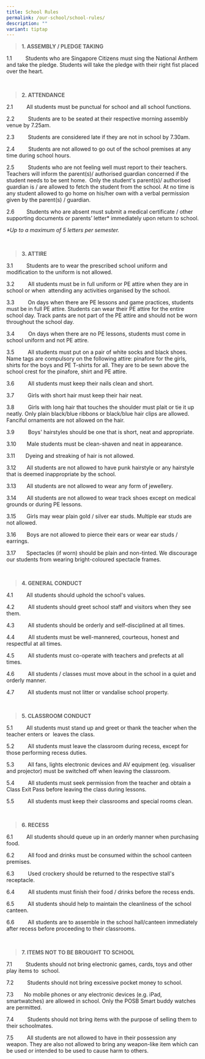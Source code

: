 ```yaml
---
title: School Rules
permalink: /our-school/school-rules/
description: ""
variant: tiptap
---
```

<blockquote>
<p><strong>1. ASSEMBLY / PLEDGE TAKING&nbsp;</strong>
</p>
</blockquote>
<p>1.1&nbsp;&nbsp;&nbsp;&nbsp;&nbsp;&nbsp;&nbsp;&nbsp; Students who are Singapore
Citizens must sing the National Anthem and take the pledge. Students will
take the pledge with their right fist placed over the heart.&nbsp;</p>
<p>&nbsp;</p>
<blockquote>
<p><strong>2. ATTENDANCE&nbsp;</strong>
</p>
</blockquote>
<p>2.1&nbsp;&nbsp;&nbsp;&nbsp;&nbsp;&nbsp;&nbsp;&nbsp; All students must
be punctual for school and all school functions.&nbsp;</p>
<p>2.2&nbsp;&nbsp;&nbsp;&nbsp;&nbsp;&nbsp;&nbsp;&nbsp; Students are to be
seated at their respective morning assembly venue by 7.25am.&nbsp;</p>
<p>2.3 &nbsp;&nbsp;&nbsp;&nbsp;&nbsp;&nbsp;&nbsp; Students are considered
late if they are not in school by 7.30am.&nbsp;</p>
<p>2.4 &nbsp;&nbsp;&nbsp;&nbsp;&nbsp;&nbsp;&nbsp; Students are not allowed
to go out of the school premises at any time during school hours.&nbsp;</p>
<p>2.5 &nbsp;&nbsp;&nbsp;&nbsp;&nbsp;&nbsp;&nbsp; Students who are not feeling
well must report to their teachers. Teachers will inform the parent(s)/
authorised guardian concerned if the student needs to be sent home.&nbsp;
Only the student's parent(s)/ authorised guardian is / are allowed to fetch
the student from the school. At no time is any student allowed to go home
on his/her own with a verbal permission given by the parent(s) / guardian.</p>
<p>2.6 &nbsp;&nbsp;&nbsp;&nbsp;&nbsp;&nbsp; Students who are absent must
submit a medical certificate / other supporting documents or parents’ letter*
immediately upon return to school.</p>
<p><em>*Up to a maximum of 5 letters per semester.</em>
</p>
<p><em>&nbsp;</em>
</p>
<blockquote>
<p><strong>3. ATTIRE&nbsp;</strong>
</p>
</blockquote>
<p>3.1 &nbsp;&nbsp;&nbsp;&nbsp;&nbsp;&nbsp;&nbsp; Students are to wear the
prescribed school uniform and modification to the uniform is not allowed.&nbsp;</p>
<p>3.2 &nbsp;&nbsp;&nbsp;&nbsp;&nbsp;&nbsp;&nbsp; All students must be in
full uniform or PE attire when they are in school or when&nbsp; attending
any activities organised by the school.&nbsp;</p>
<p>3.3 &nbsp;&nbsp;&nbsp;&nbsp;&nbsp;&nbsp;&nbsp; On days when there are
PE lessons and game practices, students must be in full PE attire. Students
can wear their PE attire for the entire school day. Track pants are not
part of the PE attire and should not be worn throughout the school day.&nbsp;</p>
<p>3.4 &nbsp;&nbsp;&nbsp;&nbsp;&nbsp;&nbsp;&nbsp; On days when there are
no PE lessons, students must come in school uniform and not PE attire.</p>
<p>3.5 &nbsp;&nbsp;&nbsp;&nbsp;&nbsp;&nbsp;&nbsp; All students must put on
a pair of white socks and black shoes. Name tags are compulsory on the
following attire: pinafore for the girls, shirts for the boys and PE T-shirts
for all. They are to be sewn above the school crest for the pinafore, shirt
and PE attire.&nbsp;</p>
<p>3.6 &nbsp;&nbsp;&nbsp;&nbsp;&nbsp;&nbsp;&nbsp; All students must keep
their nails clean and short.&nbsp;</p>
<p>3.7&nbsp;&nbsp;&nbsp;&nbsp;&nbsp;&nbsp;&nbsp;&nbsp; Girls with short hair
must keep their hair neat.&nbsp;</p>
<p>3.8 &nbsp;&nbsp;&nbsp;&nbsp;&nbsp;&nbsp;&nbsp; Girls with long hair that
touches the shoulder must plait or tie it up neatly. Only plain black/blue
ribbons or black/blue hair clips are allowed. Fanciful ornaments are not
allowed on the hair.</p>
<p>3.9 &nbsp;&nbsp;&nbsp;&nbsp;&nbsp;&nbsp;&nbsp; Boys' hairstyles should
be one that is short, neat and appropriate.</p>
<p>3.10 &nbsp;&nbsp;&nbsp;&nbsp;&nbsp; Male students must be clean-shaven
and neat in appearance.&nbsp;</p>
<p>3.11 &nbsp;&nbsp;&nbsp;&nbsp;&nbsp; Dyeing and streaking of hair is not
allowed.&nbsp;</p>
<p>3.12 &nbsp;&nbsp;&nbsp;&nbsp;&nbsp; All students are not allowed to have
punk hairstyle or any hairstyle that is deemed inappropriate by the school.&nbsp;</p>
<p>3.13 &nbsp;&nbsp;&nbsp;&nbsp;&nbsp; All students are not allowed to wear
any form of jewellery.&nbsp;</p>
<p>3.14 &nbsp;&nbsp;&nbsp;&nbsp;&nbsp; All students are not allowed to wear
track shoes except on medical grounds or during PE lessons.</p>
<p>3.15 &nbsp;&nbsp;&nbsp;&nbsp;&nbsp; Girls may wear plain gold / silver
ear studs. Multiple ear studs are not allowed.&nbsp;</p>
<p>3.16 &nbsp;&nbsp;&nbsp;&nbsp;&nbsp; Boys are not allowed to pierce their
ears or wear ear studs / earrings.&nbsp;</p>
<p>3.17 &nbsp;&nbsp;&nbsp;&nbsp;&nbsp; Spectacles (if worn) should be plain
and non-tinted. We discourage our students from wearing bright-coloured
spectacle frames.</p>
<p>&nbsp;</p>
<blockquote>
<p><strong>4. GENERAL CONDUCT</strong>
</p>
</blockquote>
<p>4.1 &nbsp;&nbsp;&nbsp;&nbsp;&nbsp;&nbsp;&nbsp; All students should uphold
the school's values.&nbsp;</p>
<p>4.2 &nbsp;&nbsp;&nbsp;&nbsp;&nbsp;&nbsp;&nbsp; All students should greet
school staff and visitors when they see them.</p>
<p>4.3 &nbsp;&nbsp;&nbsp;&nbsp;&nbsp;&nbsp;&nbsp; All students should be
orderly and self-disciplined at all times.</p>
<p>4.4 &nbsp;&nbsp;&nbsp;&nbsp;&nbsp;&nbsp;&nbsp; All students must be well-mannered,
courteous, honest and respectful at all times.&nbsp;</p>
<p>4.5 &nbsp;&nbsp;&nbsp;&nbsp;&nbsp;&nbsp;&nbsp; All students must co-operate
with teachers and prefects at all times.&nbsp;</p>
<p>4.6 &nbsp;&nbsp;&nbsp;&nbsp;&nbsp;&nbsp;&nbsp; All students / classes
must move about in the school in a quiet and orderly manner.</p>
<p>4.7 &nbsp;&nbsp;&nbsp;&nbsp;&nbsp;&nbsp;&nbsp; All students must not litter
or vandalise school property.&nbsp;</p>
<p>&nbsp;</p>
<blockquote>
<p><strong>5. CLASSROOM CONDUCT</strong>
</p>
</blockquote>
<p>5.1 &nbsp;&nbsp;&nbsp;&nbsp;&nbsp;&nbsp;&nbsp; All students must stand
up and greet or thank the teacher when the teacher enters or&nbsp; leaves
the class.&nbsp;</p>
<p>5.2 &nbsp;&nbsp;&nbsp;&nbsp;&nbsp;&nbsp;&nbsp; All students must leave
the classroom during recess, except for those performing recess duties.</p>
<p>5.3 &nbsp;&nbsp;&nbsp;&nbsp;&nbsp;&nbsp;&nbsp; All fans, lights electronic
devices and AV equipment (eg. visualiser and projector) must be switched
off when leaving the classroom.&nbsp;</p>
<p>5.4 &nbsp;&nbsp;&nbsp;&nbsp;&nbsp;&nbsp;&nbsp; All students must seek
permission from the teacher and obtain a Class Exit Pass before leaving
the class during lessons.</p>
<p>5.5 &nbsp;&nbsp;&nbsp;&nbsp;&nbsp;&nbsp;&nbsp; All students must keep
their classrooms and special rooms clean.</p>
<p>&nbsp;</p>
<blockquote>
<p><strong>6. RECESS</strong>
</p>
</blockquote>
<p>6.1 &nbsp;&nbsp;&nbsp;&nbsp;&nbsp;&nbsp;&nbsp; All students should queue
up in an orderly manner when purchasing food.</p>
<p>6.2&nbsp;&nbsp;&nbsp;&nbsp;&nbsp;&nbsp;&nbsp;&nbsp; All food and drinks
must be consumed within the school canteen premises.</p>
<p>6.3 &nbsp;&nbsp;&nbsp;&nbsp;&nbsp;&nbsp;&nbsp; Used crockery should be
returned to the respective stall's receptacle.</p>
<p>6.4 &nbsp;&nbsp;&nbsp;&nbsp;&nbsp;&nbsp;&nbsp; All students must finish
their food / drinks before the recess ends.</p>
<p>6.5&nbsp;&nbsp;&nbsp;&nbsp;&nbsp;&nbsp;&nbsp;&nbsp; All students should
help to maintain the cleanliness of the school canteen.</p>
<p>6.6&nbsp;&nbsp;&nbsp;&nbsp;&nbsp;&nbsp;&nbsp;&nbsp; All students are to
assemble in the school hall/canteen immediately after recess before proceeding
to their classrooms.</p>
<p>&nbsp;</p>
<blockquote>
<p><strong>7. ITEMS NOT TO BE BROUGHT TO SCHOOL&nbsp;</strong>
</p>
</blockquote>
<p>7.1&nbsp;&nbsp;&nbsp;&nbsp;&nbsp;&nbsp;&nbsp;&nbsp; Students should not
bring electronic games, cards, toys and other play items to&nbsp; school.&nbsp;</p>
<p>7.2 &nbsp;&nbsp;&nbsp;&nbsp;&nbsp;&nbsp;&nbsp; Students should not bring
excessive pocket money to school.&nbsp;</p>
<p>7.3 &nbsp;&nbsp;&nbsp;&nbsp;&nbsp; No mobile phones or any electronic
devices (e.g. iPad, smartwatches) are allowed in school. Only the POSB
Smart buddy watches are permitted.&nbsp;</p>
<p>7.4 &nbsp;&nbsp;&nbsp;&nbsp;&nbsp;&nbsp;&nbsp; Students should not bring
items with the purpose of selling them to their schoolmates.&nbsp;</p>
<p>7.5 &nbsp;&nbsp;&nbsp;&nbsp;&nbsp;&nbsp;&nbsp; All students are not allowed
to have in their possession any weapon. They are also not allowed to bring
any weapon-like item which can be used or intended to be used to cause
harm to others.</p>